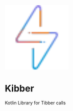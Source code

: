 <img src="./static-assets/kibber.svg" alt="drawing" width="200"/>

# Kibber
Kotlin Library for Tibber calls

